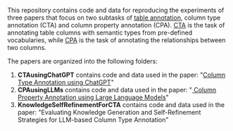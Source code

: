 This repository contains code and data for reproducing the experiments of three papers that focus on two subtasks of <a href="https://paperswithcode.com/task/table-annotation">table annotation</a>, column type annotation (CTA) and column property annotation (CPA). <a href="https://paperswithcode.com/task/column-type-annotation">CTA</a> is the task of annotating table columns with semantic types from pre-defined vocabularies, while <a href="https://paperswithcode.com/task/columns-property-annotation">CPA</a> is the task of annotating the relationships between two columns.

The papers are organized into the following folders:
1. <b>CTAusingChatGPT</b> contains code and data used in the paper: "<a href="https://ceur-ws.org/Vol-3462/TADA1.pdf">Column Type Annotation using ChatGPT</a>"
2. <b>CPAusingLLMs</b> contains code and data used in the paper: "<a href="https://link.springer.com/chapter/10.1007/978-3-031-78952-6_6"> Column Property Annotation using Large Language Models</a>"
3. <b>KnowledgeSelfRefinementForCTA</b> contains code and data used in the paper: "Evaluating Knowledge Generation and Self-Refinement Strategies for LLM-based Column Type Annotation"